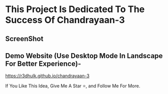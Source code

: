 # This Project Is Dedicated To The Success Of Chandrayaan-3

## ScreenShot


## Demo Website (Use Desktop Mode In Landscape For Better Experience)- 
https://r3dhulk.github.io/chandrayaan-3

If You Like This Idea, Give Me A Star ⭐, and Follow Me For More.
